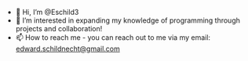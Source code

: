 - 👋 Hi, I’m @Eschild3
- 👀 I’m interested in expanding my knowledge of programming through projects and collaboration!
- 📫 How to reach me - you can reach out to me via my email: edward.schildnecht@gmail.com
